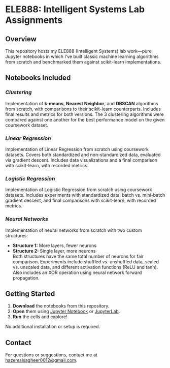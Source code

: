 # **ELE888: Intelligent Systems Lab Assignments**
## Overview
This repository hosts my ELE888 (Intelligent Systems) lab work—pure Jupyter notebooks in which I’ve built classic machine learning algorithms from scratch and benchmarked them against scikit-learn implementations.

## Notebooks Included

### *Clustering*
Implementation of **k-means**, **Nearest Neighbor**, and **DBSCAN** algorithms from scratch, with comparisons to their scikit-learn counterparts. Includes final results and metrics for both versions. The 3 clustering algorithms were compared against one another for the best performance model on the given coursework dataset.

### *Linear Regression*
Implementation of Linear Regression from scratch using coursework datasets. Covers both standardized and non-standardized data, evaluated via gradient descent. Includes data visualizations and a final comparison with scikit-learn, with recorded metrics.

### *Logistic Regression*
Implementation of Logistic Regression from scratch using coursework datasets. Includes experiments with standardized data, batch vs. mini-batch gradient descent, and final comparisons with scikit-learn, with recorded metrics.

### *Neural Networks*
Implementation of neural networks from scratch with two custom structures:  
- **Structure 1:** More layers, fewer neurons  
- **Structure 2:** Single layer, more neurons  
Both structures have the same total number of neurons for fair comparison. Experiments include shuffled vs. unshuffled data, scaled vs. unscaled data, and different activation functions (ReLU and tanh). Also includes an XOR operation using neural network forward propagation.

## Getting Started

1. **Download** the notebooks from this repository.
2. **Open** them using [Jupyter Notebook](https://jupyter.org/) or [JupyterLab](https://jupyter.org/).
3. **Run** the cells and explore!

No additional installation or setup is required.

## Contact

For questions or suggestions, contact me at [hazemalsagheer0012@gmail.com](mailto:hazemalsagheer0012@gmail.com).

